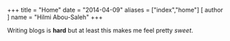 +++
title = "Home"
date = "2014-04-09"
aliases = ["index","home"]
[ author ]
  name = "Hilmi Abou-Saleh"
+++

Writing blogs is **hard** but at least this makes me feel pretty *sweet*.